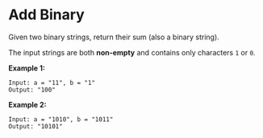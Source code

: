 # Add Binary

Given two binary strings, return their sum (also a binary string).

The input strings are both __non-empty__ and contains only characters `1` or `0`.

__Example 1:__

```pseudo
Input: a = "11", b = "1"
Output: "100"
```

__Example 2:__

```pseudo
Input: a = "1010", b = "1011"
Output: "10101"
```